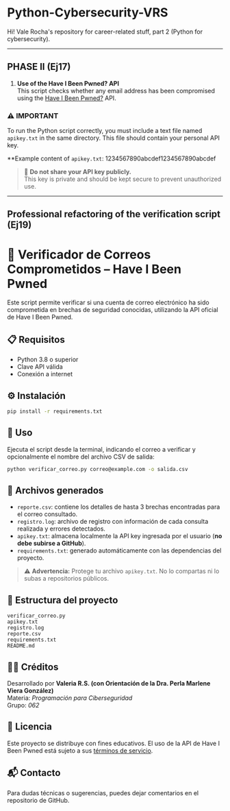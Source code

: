 # Python-Cybersecurity-VRS
Hi! Vale Rocha's repository for career-related stuff, part 2 (Python for cybersecurity).

---

## PHASE II (Ej17)

1. **Use of the Have I Been Pwned? API**  
   This script checks whether any email address has been compromised using the [Have I Been Pwned?](https://haveibeenpwned.com/API/v3) API.

### ⚠️ IMPORTANT

To run the Python script correctly, you must include a text file named `apikey.txt` in the same directory. This file should contain your personal API key.

**Example content of `apikey.txt`: 1234567890abcdef1234567890abcdef

> 🔐 **Do not share your API key publicly.**  
> This key is private and should be kept secure to prevent unauthorized use.

---

##  Professional refactoring of the verification script (Ej19)

# 🔐 Verificador de Correos Comprometidos – Have I Been Pwned

Este script permite verificar si una cuenta de correo electrónico ha sido comprometida en brechas de seguridad conocidas, utilizando la API oficial de Have I Been Pwned.

## 📋 Requisitos

- Python 3.8 o superior  
- Clave API válida  
- Conexión a internet

## ⚙️ Instalación

```bash
pip install -r requirements.txt

```

## 🚀 Uso

Ejecuta el script desde la terminal, indicando el correo a verificar y opcionalmente el nombre del archivo CSV de salida:

```bash
python verificar_correo.py correo@example.com -o salida.csv

```

## 📁 Archivos generados

- `reporte.csv`: contiene los detalles de hasta 3 brechas encontradas para el correo consultado.  
- `registro.log`: archivo de registro con información de cada consulta realizada y errores detectados.  
- `apikey.txt`: almacena localmente la API key ingresada por el usuario (**no debe subirse a GitHub**).  
- `requirements.txt`: generado automáticamente con las dependencias del proyecto.

> ⚠️ **Advertencia:** Protege tu archivo `apikey.txt`. No lo compartas ni lo subas a repositorios públicos.

## 🧱 Estructura del proyecto

```plaintext
verificar_correo.py
apikey.txt
registro.log
reporte.csv
requirements.txt
README.md

```

## 👩‍💻 Créditos

Desarrollado por **Valeria R.S. (con Orientación de la Dra. Perla Marlene Viera González)**  
Materia: *Programación para Ciberseguridad*  
Grupo: *062*

## 📄 Licencia

Este proyecto se distribuye con fines educativos. El uso de la API de Have I Been Pwned está sujeto a sus [términos de servicio](https://haveibeenpwned.com/API/v3#AcceptableUse).

## 📬 Contacto

Para dudas técnicas o sugerencias, puedes dejar comentarios en el repositorio de GitHub.

